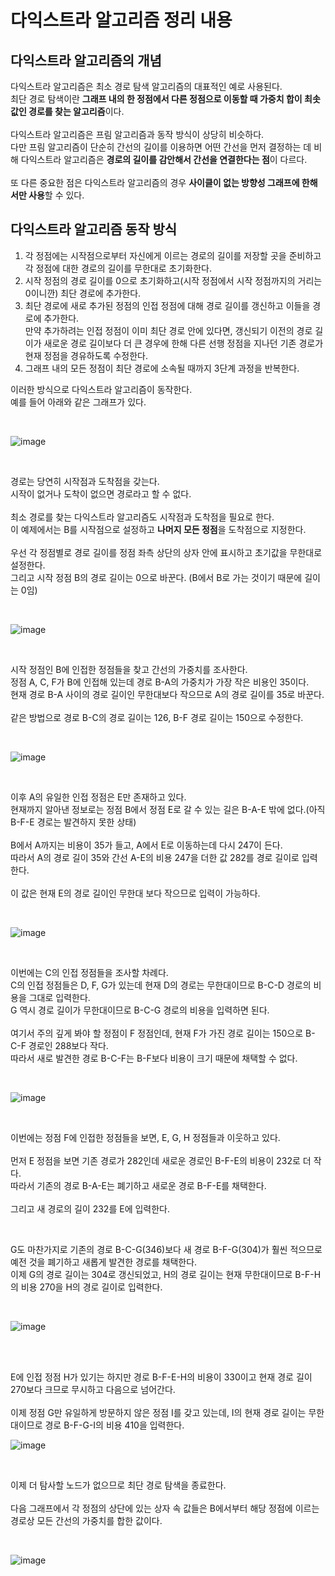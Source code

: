 # 다익스트라 알고리즘 정리 내용

## 다익스트라 알고리즘의 개념
다익스트라 알고리즘은 최소 경로 탐색 알고리즘의 대표적인 예로 사용된다.
<br>
최단 경로 탐색이란 **그래프 내의 한 정점에서 다른 정점으로 이동할 때 가중치 합이 최솟값인 경로를 찾는 알고리즘**이다.
<br>
<br>
다익스트라 알고리즘은 프림 알고리즘과 동작 방식이 상당히 비슷하다.
<br>
다만 프림 알고리즘이 단순히 간선의 길이를 이용하면 어떤 간선을 먼저 결정하는 데 비해 다익스트라 알고리즘은 **경로의 길이를 감안해서 간선을 연결한다는 점**이 다르다.
<br>
<br>
또 다른 중요한 점은 다익스트라 알고리즘의 경우 **사이클이 없는 방향성 그래프에 한해서만 사용**할 수 있다.

## 다익스트라 알고리즘 동작 방식

1. 각 정점에는 시작점으로부터 자신에게 이르는 경로의 길이를 저장할 곳을 준비하고 각 정점에 대한 경로의 길이를 무한대로 초기화한다.
2. 시작 정점의 경로 길이를 0으로 초기화하고(시작 정점에서 시작 정점까지의 거리는 0이니깐) 최단 경로에 추가한다.
3. 최단 경로에 새로 추가된 정점의 인접 정점에 대해 경로 길이를 갱신하고 이들을 경로에 추가한다.<br>만약 추가하려는 인접 정점이 이미 최단 경로 안에 있다면, 갱신되기 이전의 경로 길이가 새로운 경로 길이보다 더 큰 경우에 한해 다른 선행 정점을 지나던 기존 경로가 현재 정점을 경유하도록 수정한다.
4. 그래프 내의 모든 정점이 최단 경로에 소속될 때까지 3단계 과정을 반복한다.

이러한 방식으로 다익스트라 알고리즘이 동작한다.
<br>
예를 들어 아래와 같은 그래프가 있다.

<br>

![image](https://github.com/JeHeeYu/Algorithm/assets/87363461/3927e461-be43-4d72-9ce6-30a0f1986905)


<br>

경로는 당연히 시작점과 도착점을 갖는다.
<br>
시작이 없거나 도착이 없으면 경로라고 할 수 없다.
<br>
<br>
최소 경로를 찾는 다익스트라 알고리즘도 시작점과 도착점을 필요로 한다.
<br>
이 예제에서는 B를 시작점으로 설정하고 **나머지 모든 정점**을 도착점으로 지정한다.
<br>
<br>
우선 각 정점별로 경로 길이를 정점 좌측 상단의 상자 안에 표시하고 초기값을 무한대로 설정한다.
<br>
그리고 시작 정점 B의 경로 길이는 0으로 바꾼다. (B에서 B로 가는 것이기 때문에 길이는 0임)

<br>

![image](https://github.com/JeHeeYu/Algorithm/assets/87363461/f0a6f11a-264c-46d4-b1d9-c27553db159f)


<br>

시작 정점인 B에 인접한 정점들을 찾고 간선의 가중치를 조사한다.
<br>
정점 A, C, F가 B에 인접해 있는데 경로 B-A의 가중치가 가장 작은 비용인 35이다.
<br>
현재 경로 B-A 사이의 경로 길이인 무한대보다 작으므로 A의 경로 길이를 35로 바꾼다.
<br>
<br>
같은 방법으로 경로 B-C의 경로 길이는 126, B-F 경로 길이는 150으로 수정한다.

<br>

![image](https://github.com/JeHeeYu/Algorithm/assets/87363461/39dc1c67-101e-48f0-bd8c-315929acb72d)


<br>

이후 A의 유일한 인접 정점은 E만 존재하고 있다.
<br>
현재까지 알아낸 정보로는 정점 B에서 정점 E로 갈 수 있는 길은 B-A-E 밖에 없다.(아직 B-F-E 경로는 발견하지 못한 상태)
<br>
<br>
B에서 A까지는 비용이 35가 들고, A에서 E로 이동하는데 다시 247이 든다.
<br>
따라서 A의 경로 길이 35와 간선 A-E의 비용 247을 더한 값 282를 경로 길이로 입력한다.
<br>
<br>
이 값은 현재 E의 경로 길이인 무한대 보다 작으므로 입력이 가능하다.

<br>

![image](https://github.com/JeHeeYu/Algorithm/assets/87363461/182aef15-d6a2-4109-81ac-48c3e32b9c2c)


<br>

이번에는 C의 인접 정점들을 조사할 차례다.
<br>
C의 인접 정점들은 D, F, G가 있는데 현재 D의 경로는 무한대이므로 B-C-D 경로의 비용을 그대로 입력한다.
<br>
G 역시 경로 길이가 무한대이므로 B-C-G 경로의 비용을 입력하면 된다.
<br>
<br>
여기서 주의 깊게 봐야 할 정점이 F 정점인데, 현재 F가 가진 경로 길이는 150으로 B-C-F 경로인 288보다 작다.
<br>
따라서 새로 발견한 경로 B-C-F는 B-F보다 비용이 크기 때문에 채택할 수 없다.

<br>

![image](https://github.com/JeHeeYu/Algorithm/assets/87363461/255a6100-e7d0-4bf5-933e-7e39d1faad77)


<br>

이번에는 정점 F에 인접한 정점들을 보면, E, G, H 정점들과 이웃하고 있다.
<br>
<br>
먼저 E 정점을 보면 기존 경로가 282인데 새로운 경로인 B-F-E의 비용이 232로 더 작다.
<br>
따라서 기존의 경로 B-A-E는 폐기하고 새로운 경로 B-F-E를 채택한다.
<br>
<br>
그리고 새 경로의 길이 232를 E에 입력한다.

<br>

G도 마찬가지로 기존의 경로 B-C-G(346)보다 새 경로 B-F-G(304)가 훨씬 적으므로 예전 것을 폐기하고 새롭게 발견한 경로를 채택한다.
<br>
이제 G의 경로 길이는 304로 갱신되었고, H의 경로 길이는 현재 무한대이므로 B-F-H의 비용 270을 H의 경로 길이로 입력한다.

<br>

![image](https://github.com/JeHeeYu/Algorithm/assets/87363461/eafc48be-8dcb-492f-a755-526a9fb396c9)


<br>

<br>

E에 인접 정점 H가 있기는 하지만 경로  B-F-E-H의 비용이 330이고 현재 경로 길이 270보다 크므로 무시하고 다음으로 넘어간다.
<br>
<br>
이제 정점 G만 유일하게 방문하지 않은 정점 I를 갖고 있는데, I의 현재 경로 길이는 무한대이므로 경로 B-F-G-I의 비용 410을 입력한다.
<br>

![image](https://github.com/JeHeeYu/Algorithm/assets/87363461/fbce6c6a-7fd8-40da-9eac-89f6207b5d90)


<br>

이제 더 탐사할 노드가 없으므로 최단 경로 탐색을 종료한다.
<br>
<br>
다음 그래프에서 각 정점의 상단에 있는 상자 속 값들은 B에서부터 해당 정점에 이르는 경로상 모든 간선의 가중치를 합한 값이다.

<br>


![image](https://github.com/JeHeeYu/Algorithm/assets/87363461/02bd7958-261a-4ea6-81bb-7756c6049bda)

<br>







